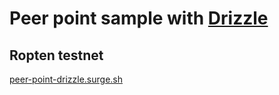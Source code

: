 # Peer point sample with [Drizzle](https://truffleframework.com/docs/drizzle/getting-started)

## Ropten testnet

[peer-point-drizzle.surge.sh](https://peer-point-drizzle.surge.sh)